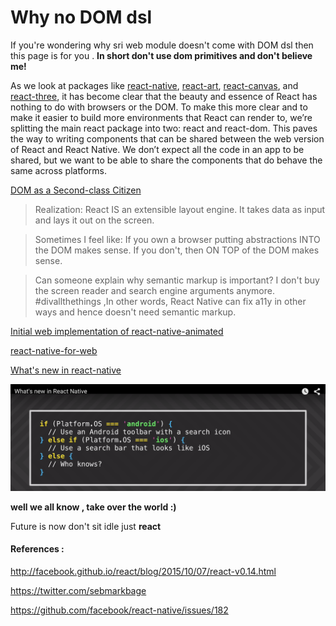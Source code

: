 # Why no DOM dsl 

If you're wondering why sri web module doesn't come with DOM dsl then this page is for you . **In short don't use dom primitives and don't believe me!**

As we look at packages like [react-native](https://github.com/facebook/react-native), [react-art](https://github.com/reactjs/react-art), [react-canvas](https://github.com/Flipboard/react-canvas), and [react-three](https://github.com/Izzimach/react-three), it has become clear that the beauty and essence of React has nothing to do with browsers or the DOM.
To make this more clear and to make it easier to build more environments that React can render to, we’re splitting the main react package into two: react and react-dom. This paves the way to writing components that can be shared between the web version of React and React Native. We don’t expect all the code in an app to be shared, but we want to be able to share the components that do behave the same across platforms.

[DOM as a Second-class Citizen](https://www.youtube.com/watch?v=Zemce4Y1Y-A)

>Realization: React IS an extensible layout engine. It takes data as input and lays it out on the screen. 

<!-- -->

>Sometimes I feel like: If you own a browser putting abstractions INTO the DOM makes sense. If you don't, then ON TOP of the DOM makes sense.

<!-- -->

>Can someone explain why semantic markup is important? I don't buy the screen reader and search engine arguments anymore. #divallthethings ,In other words, React Native can fix a11y in other ways and hence doesn't need semantic markup.

[Initial web implementation of react-native-animated](https://github.com/facebook/react-native/commit/a50b4ea7b9ecc4c95a38b58f12a71b93ff3a3131)

[react-native-for-web](https://github.com/KodersLab/react-native-for-web)

[What's new in react-native](https://www.youtube.com/watch?v=oWPoW0gIzvs)

![no dom](nodom.png)

**well we all know , take over the world :)**

Future is now don't sit idle just **react**

#### References :

http://facebook.github.io/react/blog/2015/10/07/react-v0.14.html

https://twitter.com/sebmarkbage

https://github.com/facebook/react-native/issues/182


